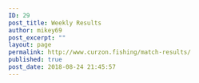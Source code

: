 ```yaml
---
ID: 29
post_title: Weekly Results
author: mikey69
post_excerpt: ""
layout: page
permalink: http://www.curzon.fishing/match-results/
published: true
post_date: 2018-08-24 21:45:57
---
```

<!-- wp:columns -->
<div class="wp-block-columns has-2-columns"><!-- wp:column -->
<div class="wp-block-column"><!-- wp:image {"id":697} -->
<figure class="wp-block-image"><img src="http://www.curzon.fishing/wp-content/uploads/2019/09/290919.jpg" alt="" class="wp-image-697"/></figure>
<!-- /wp:image -->

<!-- wp:image {"id":692} -->
<figure class="wp-block-image"><img src="http://www.curzon.fishing/wp-content/uploads/2019/09/220919.jpg" alt="" class="wp-image-692"/></figure>
<!-- /wp:image -->

<!-- wp:image {"id":684} -->
<figure class="wp-block-image"><img src="http://www.curzon.fishing/wp-content/uploads/2019/09/150919.jpg" alt="" class="wp-image-684"/></figure>
<!-- /wp:image -->

<!-- wp:image {"id":679} -->
<figure class="wp-block-image"><img src="http://www.curzon.fishing/wp-content/uploads/2019/09/080919.jpg" alt="" class="wp-image-679"/></figure>
<!-- /wp:image -->

<!-- wp:image {"id":678} -->
<figure class="wp-block-image"><img src="http://www.curzon.fishing/wp-content/uploads/2019/09/010919.jpg" alt="" class="wp-image-678"/></figure>
<!-- /wp:image -->

<!-- wp:image {"id":671} -->
<figure class="wp-block-image"><img src="http://www.curzon.fishing/wp-content/uploads/2019/09/250819.jpg" alt="" class="wp-image-671"/></figure>
<!-- /wp:image -->

<!-- wp:image {"id":670} -->
<figure class="wp-block-image"><img src="http://www.curzon.fishing/wp-content/uploads/2019/09/180819-1.jpg" alt="" class="wp-image-670"/></figure>
<!-- /wp:image -->

<!-- wp:image {"id":669} -->
<figure class="wp-block-image"><img src="http://www.curzon.fishing/wp-content/uploads/2019/09/110819-1.jpg" alt="" class="wp-image-669"/></figure>
<!-- /wp:image -->

<!-- wp:image {"id":667} -->
<figure class="wp-block-image"><img src="http://www.curzon.fishing/wp-content/uploads/2019/09/030819-1.jpg" alt="" class="wp-image-667"/></figure>
<!-- /wp:image -->

<!-- wp:image {"id":662} -->
<figure class="wp-block-image"><img src="http://www.curzon.fishing/wp-content/uploads/2019/08/280719.jpg" alt="" class="wp-image-662"/></figure>
<!-- /wp:image -->

<!-- wp:image {"id":661} -->
<figure class="wp-block-image"><img src="http://www.curzon.fishing/wp-content/uploads/2019/08/210719.jpg" alt="" class="wp-image-661"/></figure>
<!-- /wp:image -->

<!-- wp:image {"id":647} -->
<figure class="wp-block-image"><img src="http://www.curzon.fishing/wp-content/uploads/2019/07/7719-1.jpg" alt="" class="wp-image-647"/></figure>
<!-- /wp:image -->

<!-- wp:image {"id":630} -->
<figure class="wp-block-image"><img src="http://www.curzon.fishing/wp-content/uploads/2019/07/300619.jpg" alt="" class="wp-image-630"/></figure>
<!-- /wp:image -->

<!-- wp:image {"id":625} -->
<figure class="wp-block-image"><img src="http://www.curzon.fishing/wp-content/uploads/2019/07/230619.jpg" alt="" class="wp-image-625"/></figure>
<!-- /wp:image -->

<!-- wp:image {"id":624} -->
<figure class="wp-block-image"><img src="http://www.curzon.fishing/wp-content/uploads/2019/07/160619.jpg" alt="" class="wp-image-624"/></figure>
<!-- /wp:image -->

<!-- wp:image {"id":610} -->
<figure class="wp-block-image"><img src="http://www.curzon.fishing/wp-content/uploads/2019/06/090619.jpg" alt="" class="wp-image-610"/></figure>
<!-- /wp:image -->

<!-- wp:image {"id":609} -->
<figure class="wp-block-image"><img src="http://www.curzon.fishing/wp-content/uploads/2019/06/020619.jpg" alt="" class="wp-image-609"/></figure>
<!-- /wp:image -->

<!-- wp:image {"id":602} -->
<figure class="wp-block-image"><img src="http://www.curzon.fishing/wp-content/uploads/2019/06/190519-1.jpg" alt="" class="wp-image-602"/></figure>
<!-- /wp:image -->

<!-- wp:image {"id":590} -->
<figure class="wp-block-image"><img src="http://www.curzon.fishing/wp-content/uploads/2019/05/120519-1.jpg" alt="" class="wp-image-590"/></figure>
<!-- /wp:image -->

<!-- wp:image {"id":576} -->
<figure class="wp-block-image"><img src="http://www.curzon.fishing/wp-content/uploads/2019/05/050519.jpg" alt="" class="wp-image-576"/></figure>
<!-- /wp:image -->

<!-- wp:image {"id":621} -->
<figure class="wp-block-image"><img src="http://www.curzon.fishing/wp-content/uploads/2019/06/280419.jpg" alt="" class="wp-image-621"/></figure>
<!-- /wp:image -->

<!-- wp:image {"id":604} -->
<figure class="wp-block-image"><img src="http://www.curzon.fishing/wp-content/uploads/2019/06/oaktree.jpg" alt="" class="wp-image-604"/></figure>
<!-- /wp:image --></div>
<!-- /wp:column -->

<!-- wp:column -->
<div class="wp-block-column"><!-- wp:paragraph -->
<p></p>
<!-- /wp:paragraph --></div>
<!-- /wp:column --></div>
<!-- /wp:columns -->